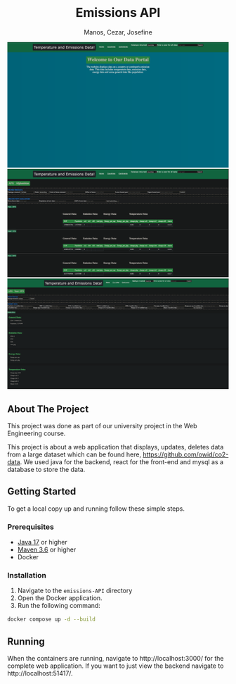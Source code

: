 <br />
<p align="center">
  <h1 align="center">Emissions API</h1>

  <p align="center">
    Manos, Cezar, Josefine
  </p>
</p>

![](screenshots/example1.png)
![](screenshots/example2.png)
![](screenshots/example3.png)


## About The Project
This project was done as part of our university project in the Web Engineering course.


This project is about a web application that displays, updates, deletes data from a large dataset which can be found here, https://github.com/owid/co2-data.
We used java for the backend, react for the front-end and mysql as a database to store the data. 


## Getting Started

To get a local copy up and running follow these simple steps.

### Prerequisites

* [Java 17](https://www.oracle.com/java/technologies/javase/jdk17-archive-downloads.html) or higher
* [Maven 3.6](https://maven.apache.org/download.cgi) or higher
* Docker

### Installation

1. Navigate to the `emissions-API` directory
2. Open the Docker application.
3. Run the following command:
```sh
docker compose up -d --build
```

## Running

When the containers are running, navigate to http://localhost:3000/ for the complete web application. If you want to just view the backend navigate to
http://localhost:51417/.

